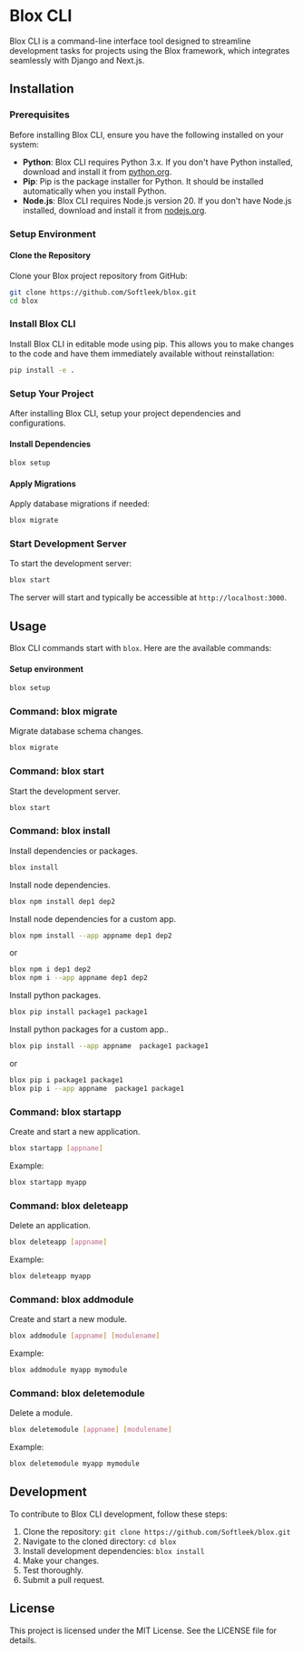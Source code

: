 # Blox CLI

Blox CLI is a command-line interface tool designed to streamline development tasks for projects using the Blox framework, which integrates seamlessly with Django and Next.js.

## Installation

### Prerequisites

Before installing Blox CLI, ensure you have the following installed on your system:

- **Python**: Blox CLI requires Python 3.x. If you don't have Python installed, download and install it from [python.org](https://www.python.org/downloads/).
- **Pip**: Pip is the package installer for Python. It should be installed automatically when you install Python.
- **Node.js**: Blox CLI requires Node.js version 20. If you don't have Node.js installed, download and install it from [nodejs.org](https://nodejs.org/).

### Setup Environment

#### Clone the Repository

Clone your Blox project repository from GitHub:

```bash
git clone https://github.com/Softleek/blox.git
cd blox
```

### Install Blox CLI

Install Blox CLI in editable mode using pip. This allows you to make changes to the code and have them immediately available without reinstallation:

```bash
pip install -e .
```

### Setup Your Project

After installing Blox CLI, setup your project dependencies and configurations.

#### Install Dependencies

```bash
blox setup
```

#### Apply Migrations

Apply database migrations if needed:

```bash
blox migrate
```

### Start Development Server

To start the development server:

```bash
blox start
```

The server will start and typically be accessible at `http://localhost:3000`.

## Usage

Blox CLI commands start with `blox`. Here are the available commands:

#### Setup environment

```bash
blox setup
```

### Command: blox migrate

Migrate database schema changes.

```bash
blox migrate
```

### Command: blox start

Start the development server.

```bash
blox start
```

### Command: blox install

Install dependencies or packages.

```bash
blox install
```

Install node dependencies.

```bash
blox npm install dep1 dep2
```

Install node dependencies for a custom app.

```bash
blox npm install --app appname dep1 dep2
```

or

```bash
blox npm i dep1 dep2
blox npm i --app appname dep1 dep2
```

Install python packages.

```bash
blox pip install package1 package1
```

Install python packages for a custom app..

```bash
blox pip install --app appname  package1 package1
```

or

```bash
blox pip i package1 package1
blox pip i --app appname  package1 package1
```

### Command: blox startapp

Create and start a new application.

```bash
blox startapp [appname]
```

Example:

```bash
blox startapp myapp
```

### Command: blox deleteapp

Delete an application.

```bash
blox deleteapp [appname]
```

Example:

```bash
blox deleteapp myapp
```

### Command: blox addmodule

Create and start a new module.

```bash
blox addmodule [appname] [modulename]
```

Example:

```bash
blox addmodule myapp mymodule
```

### Command: blox deletemodule

Delete a module.

```bash
blox deletemodule [appname] [modulename]
```

Example:

```bash
blox deletemodule myapp mymodule
```

## Development

To contribute to Blox CLI development, follow these steps:

1. Clone the repository: `git clone https://github.com/Softleek/blox.git`
2. Navigate to the cloned directory: `cd blox`
3. Install development dependencies: `blox install`
4. Make your changes.
5. Test thoroughly.
6. Submit a pull request.

## License

This project is licensed under the MIT License. See the LICENSE file for details.
